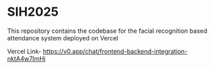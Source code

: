 # SIH2025
This repository contains the codebase for the facial recognition based attendance system deployed on Vercel

Vercel Link- https://v0.app/chat/frontend-backend-integration-nktA4w7ImHi


